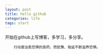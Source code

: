 ```yaml
---
layout: post
title: hello github
categories: life
tags: start 
---
```

开始在github上写博客，多学习，多分享。

		行动是治愈恐惧的良药，而犹豫、拖延不断滋养恐惧。